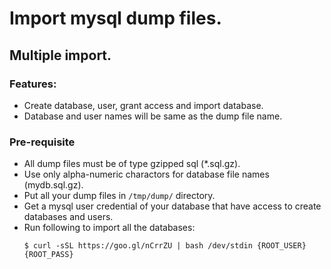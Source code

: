 # Import mysql dump files.

## Multiple import.

### Features:
- Create database, user, grant access and import database.
- Database and user names will be same as the dump file name.

### Pre-requisite
- All dump files must be of type gzipped sql (*.sql.gz).
- Use only alpha-numeric charactors for database file names (mydb.sql.gz).
- Put all your dump files in `/tmp/dump/` directory.
- Get a mysql user credential of your database that have access to create
databases and users.
- Run following to import all the databases:
  ```
  $ curl -sSL https://goo.gl/nCrrZU | bash /dev/stdin {ROOT_USER} {ROOT_PASS}
  ```
